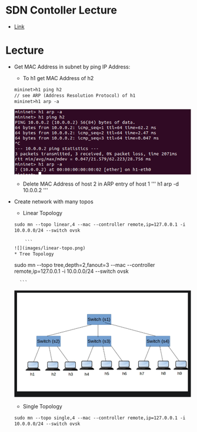 # SDN Contoller Lecture
* [Link](https://learning.knetsolutions.in/docs/ryu/)
# Lecture
* Get MAC Address in subnet by ping IP Address:
	* To h1 get MAC Address of h2
	```
	mininet>h1 ping h2
	// see ARP (Address Resolution Protocol) of h1
	mininet>h1 arp -a
	```

	![](images/h1ARP.png)
	* Delete MAC Address of host 2 in ARP entry of host 1
	'''
	h1 arp -d 10.0.0.2
	'''
* Create network with many topos
	* Linear Topology
	```
	sudo mn --topo linear,4 --mac --controller remote,ip=127.0.0.1 -i 10.0.0.0/24 --switch ovsk
	
        ```
	![](images/linear-topo.png)
	* Tree Topology
	```
	sudo mn --topo tree,depth=2,fanout=3 --mac --controller remote,ip=127.0.0.1 -i 10.0.0.0/24 --switch ovsk

        ```
	![](images/tree-topo.png)
	* Single Topology
	```
	sudo mn --topo single,4 --mac --controller remote,ip=127.0.0.1 -i 10.0.0.0/24 --switch ovsk
	```

